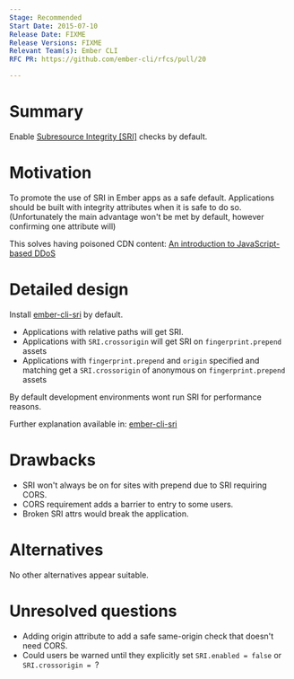 ```yaml
---
Stage: Recommended
Start Date: 2015-07-10
Release Date: FIXME
Release Versions: FIXME
Relevant Team(s): Ember CLI
RFC PR: https://github.com/ember-cli/rfcs/pull/20

---
```


# Summary

Enable [Subresource Integrity [SRI]](http://www.w3.org/TR/SRI/) checks by default.

# Motivation

To promote the use of SRI in Ember apps as a safe default. Applications should be built with integrity attributes when it is safe to do so. (Unfortunately the main advantage won't be met by default, however confirming one attribute will)

This solves having poisoned CDN content: [An introduction to JavaScript-based DDoS](https://blog.cloudflare.com/an-introduction-to-javascript-based-ddos/)


# Detailed design

Install [ember-cli-sri](https://www.npmjs.com/package/ember-cli-sri) by default.

- Applications with relative paths will get SRI.
- Applications with `SRI.crossorigin` will get SRI on `fingerprint.prepend` assets
- Applications with `fingerprint.prepend` and `origin` specified and matching get a `SRI.crossorigin` of anonymous on `fingerprint.prepend` assets

By default development environments wont run SRI for performance reasons.

Further explanation available in: [ember-cli-sri](https://www.npmjs.com/package/ember-cli-sri)

# Drawbacks

- SRI won't always be on for sites with prepend due to SRI requiring CORS.
- CORS requirement adds a barrier to entry to some users.
- Broken SRI attrs would break the application.

# Alternatives

No other alternatives appear suitable.

# Unresolved questions

- Adding origin attribute to add a safe same-origin check that doesn't need CORS.
- Could users be warned until they explicitly set `SRI.enabled = false` or `SRI.crossorigin = `?
